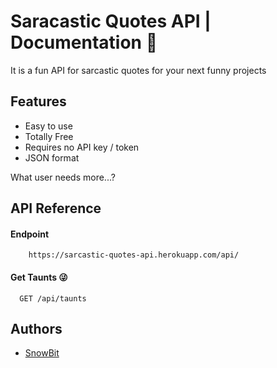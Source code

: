 

# Saracastic Quotes API | Documentation 📒

It is a fun API for sarcastic quotes for your next funny projects


## Features

- Easy to use
- Totally Free
- Requires no API key / token
- JSON format

What user needs more...?




## API Reference

#### Endpoint
```plain
    https://sarcastic-quotes-api.herokuapp.com/api/
```

#### Get Taunts 😜

```http
  GET /api/taunts
```


## Authors

- [SnowBit](https://www.github.com/snowbit-coderboi)


